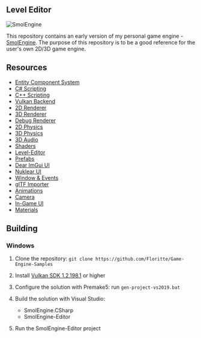 ## Level Editor
![SmolEngine](https://i.imgur.com/PAg7PMr.png)

This repository contains an early version of my personal game engine - [SmolEngine](https://github.com/Floritte/SmolEngine-SDK). The purpose of this repository is to be a good reference for the user's own 2D/3D game engine.

## Resources
- [Entity Component System](https://github.com/Floritte/Game-Engine-Samples/tree/main/smolengine/src/ECS)
- [C# Scripting](https://github.com/Floritte/Game-Engine-Samples/tree/main/smolengine/src/Scripting/CSharp)
- [C++ Scripting](https://github.com/Floritte/Game-Engine-Samples/tree/main/smolengine/src/Scripting/CPP)
- [Vulkan Backend](https://github.com/Floritte/Game-Engine-Samples/tree/main/smolengine.graphics/src/Backends/Vulkan)
- [2D Renderer](https://github.com/Floritte/Game-Engine-Samples/blob/main/smolengine.graphics/src/Renderer/Renderer2D.cpp)
- [3D Renderer](https://github.com/Floritte/Game-Engine-Samples/blob/main/smolengine.graphics/src/Renderer/RendererDeferred.cpp)
- [Debug Renderer](https://github.com/Floritte/Game-Engine-Samples/blob/main/smolengine.graphics/src/Renderer/RendererDebug.cpp)
- [2D Physics](https://github.com/Floritte/Game-Engine-Samples/tree/main/smolengine/src/Physics/Box2D)
- [3D Physics](https://github.com/Floritte/Game-Engine-Samples/tree/main/smolengine/src/Physics/Bullet3)
- [3D Audio](https://github.com/Floritte/Game-Engine-Samples/tree/main/smolengine/src/Audio)
- [Shaders](https://github.com/Floritte/Game-Engine-Samples/tree/main/resources/Shaders)
- [Level-Editor](https://github.com/Floritte/Game-Engine-Samples/tree/main/smolengine.editor/src)
- [Prefabs](https://github.com/Floritte/Game-Engine-Samples/blob/main/smolengine/src/ECS/Prefab.cpp)
- [Dear ImGui UI](https://github.com/Floritte/Game-Engine-Samples/blob/main/smolengine.graphics/src/Backends/Vulkan/GUI/ImGuiVulkanImpl.cpp)
- [Nuklear UI](https://github.com/Floritte/Game-Engine-Samples/blob/main/smolengine.graphics/src/Backends/Vulkan/GUI/NuklearVulkanImpl.cpp)
- [Window & Events](https://github.com/Floritte/Game-Engine-Samples/tree/main/smolengine.graphics/src/Window)
- [glTF Importer](https://github.com/Floritte/Game-Engine-Samples/blob/main/smolengine.graphics/src/Import/glTFImporter.cpp)
- [Animations](https://github.com/Floritte/Game-Engine-Samples/tree/main/smolengine.graphics/src/Animation)
- [Camera](https://github.com/Floritte/Game-Engine-Samples/tree/main/smolengine.graphics/src/Camera)
- [In-Game UI](https://github.com/Floritte/Game-Engine-Samples/tree/main/smolengine.graphics/src/GUI)
- [Materials](https://github.com/Floritte/Game-Engine-Samples/tree/main/smolengine.graphics/src/Materials)

## Building
### Windows

1. Clone the repository: ```git clone https://github.com/Floritte/Game-Engine-Samples```
2. Install [Vulkan SDK 1.2.198.1](https://vulkan.lunarg.com/sdk/home#windows) or higher
3. Configure the solution with Premake5: run `gen-project-vs2019.bat`
4. Build the solution with Visual Studio: 
   - SmolEngine.CSharp
   - SmolEngine-Editor
   
5. Run the SmolEngine-Editor project
